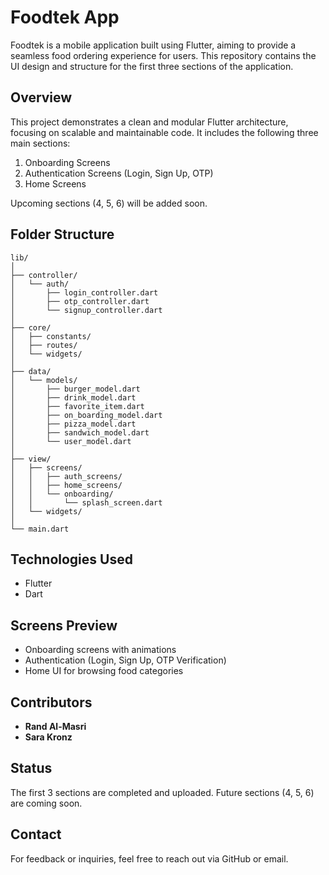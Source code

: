 # Foodtek App

Foodtek is a mobile application built using Flutter, aiming to provide a seamless food ordering experience for users. This repository contains the UI design and structure for the first three sections of the application.

## Overview

This project demonstrates a clean and modular Flutter architecture, focusing on scalable and maintainable code. It includes the following three main sections:
1. Onboarding Screens
2. Authentication Screens (Login, Sign Up, OTP)
3. Home Screens

Upcoming sections (4, 5, 6) will be added soon.

## Folder Structure

```
lib/
│
├── controller/
│   └── auth/
│       ├── login_controller.dart
│       ├── otp_controller.dart
│       └── signup_controller.dart
│
├── core/
│   ├── constants/
│   ├── routes/
│   └── widgets/
│
├── data/
│   └── models/
│       ├── burger_model.dart
│       ├── drink_model.dart
│       ├── favorite_item.dart
│       ├── on_boarding_model.dart
│       ├── pizza_model.dart
│       ├── sandwich_model.dart
│       └── user_model.dart
│
├── view/
│   ├── screens/
│   │   ├── auth_screens/
│   │   ├── home_screens/
│   │   └── onboarding/
│   │       └── splash_screen.dart
│   └── widgets/
│
└── main.dart
```

## Technologies Used

- Flutter
- Dart

## Screens Preview

- Onboarding screens with animations
- Authentication (Login, Sign Up, OTP Verification)
- Home UI for browsing food categories

## Contributors

- **Rand Al-Masri**
- **Sara Kronz**

## Status

The first 3 sections are completed and uploaded. Future sections (4, 5, 6) are coming soon.

## Contact

For feedback or inquiries, feel free to reach out via GitHub or email.
